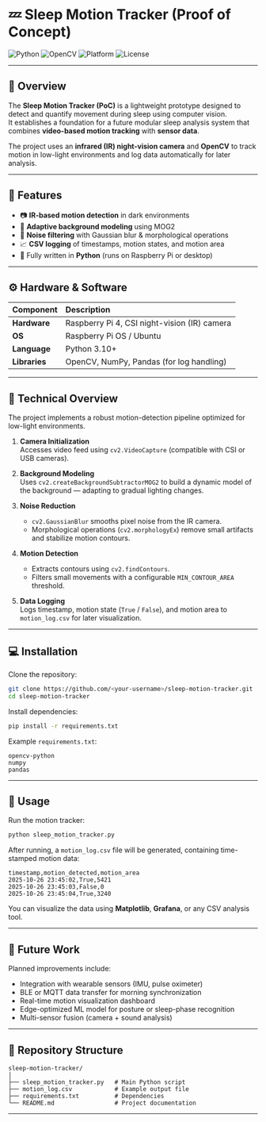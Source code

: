 # 💤 Sleep Motion Tracker (Proof of Concept)

![Python](https://img.shields.io/badge/Python-3.10%2B-blue.svg)
![OpenCV](https://img.shields.io/badge/OpenCV-4.x-orange.svg)
![Platform](https://img.shields.io/badge/Platform-Raspberry%20Pi%204-lightgrey.svg)
![License](https://img.shields.io/badge/License-MIT-green.svg)

---

## 📘 Overview

The **Sleep Motion Tracker (PoC)** is a lightweight prototype designed to detect and quantify movement during sleep using computer vision.  
It establishes a foundation for a future modular sleep analysis system that combines **video-based motion tracking** with **sensor data**.

The project uses an **infrared (IR) night-vision camera** and **OpenCV** to track motion in low-light environments and log data automatically for later analysis.

---

## 🧩 Features

- 📷 **IR-based motion detection** in dark environments  
- 🧠 **Adaptive background modeling** using MOG2  
- 🔧 **Noise filtering** with Gaussian blur & morphological operations  
- 📈 **CSV logging** of timestamps, motion states, and motion area  
- 🐍 Fully written in **Python** (runs on Raspberry Pi or desktop)

---

## ⚙️ Hardware & Software

| Component | Description |
| :--- | :--- |
| **Hardware** | Raspberry Pi 4, CSI night-vision (IR) camera |
| **OS** | Raspberry Pi OS / Ubuntu |
| **Language** | Python 3.10+ |
| **Libraries** | OpenCV, NumPy, Pandas (for log handling) |

---

## 🧠 Technical Overview

The project implements a robust motion-detection pipeline optimized for low-light environments.

1. **Camera Initialization**  
   Accesses video feed using `cv2.VideoCapture` (compatible with CSI or USB cameras).

2. **Background Modeling**  
   Uses `cv2.createBackgroundSubtractorMOG2` to build a dynamic model of the background — adapting to gradual lighting changes.

3. **Noise Reduction**  
   - `cv2.GaussianBlur` smooths pixel noise from the IR camera.  
   - Morphological operations (`cv2.morphologyEx`) remove small artifacts and stabilize motion contours.

4. **Motion Detection**  
   - Extracts contours using `cv2.findContours`.  
   - Filters small movements with a configurable `MIN_CONTOUR_AREA` threshold.

5. **Data Logging**  
   Logs timestamp, motion state (`True` / `False`), and motion area to `motion_log.csv` for later visualization.

---

## 💻 Installation

Clone the repository:
```bash
git clone https://github.com/<your-username>/sleep-motion-tracker.git
cd sleep-motion-tracker
```

Install dependencies:
```bash
pip install -r requirements.txt
```

Example `requirements.txt`:
```
opencv-python
numpy
pandas
```

---

## 🚀 Usage

Run the motion tracker:
```bash
python sleep_motion_tracker.py
```

After running, a `motion_log.csv` file will be generated, containing time-stamped motion data:
```
timestamp,motion_detected,motion_area
2025-10-26 23:45:02,True,5421
2025-10-26 23:45:03,False,0
2025-10-26 23:45:04,True,3240
```

You can visualize the data using **Matplotlib**, **Grafana**, or any CSV analysis tool.

---

## 🔮 Future Work

Planned improvements include:
- Integration with wearable sensors (IMU, pulse oximeter)
- BLE or MQTT data transfer for morning synchronization
- Real-time motion visualization dashboard
- Edge-optimized ML model for posture or sleep-phase recognition
- Multi-sensor fusion (camera + sound analysis)

---

## 📂 Repository Structure

```
sleep-motion-tracker/
│
├── sleep_motion_tracker.py   # Main Python script
├── motion_log.csv            # Example output file
├── requirements.txt          # Dependencies
└── README.md                 # Project documentation
```

---

